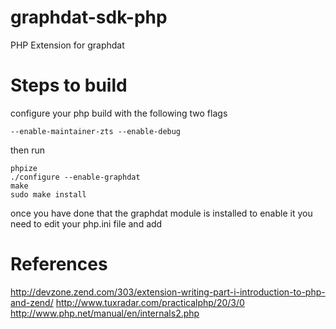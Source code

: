 graphdat-sdk-php
================

PHP Extension for graphdat

Steps to build
===============
configure your php build with the following two flags

	--enable-maintainer-zts --enable-debug

then run

	phpize
	./configure --enable-graphdat
	make
	sudo make install


once you have done that the graphdat module is installed
to enable it you need to edit your php.ini file and add


References
===========
http://devzone.zend.com/303/extension-writing-part-i-introduction-to-php-and-zend/
http://www.tuxradar.com/practicalphp/20/3/0
http://www.php.net/manual/en/internals2.php